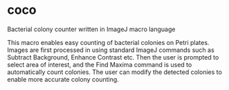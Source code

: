 # coco
Bacterial colony counter written in ImageJ macro language

This macro enables easy counting of bacterial colonies on Petri plates. 
Images are first processed in using standard ImageJ commands such as Subtract Background, Enhance Contrast etc.
Then the user is prompted to select area of interest, and the Find Maxima command is used to automatically count colonies.
The user can modify the detected colonies to enable more accurate colony counting.
